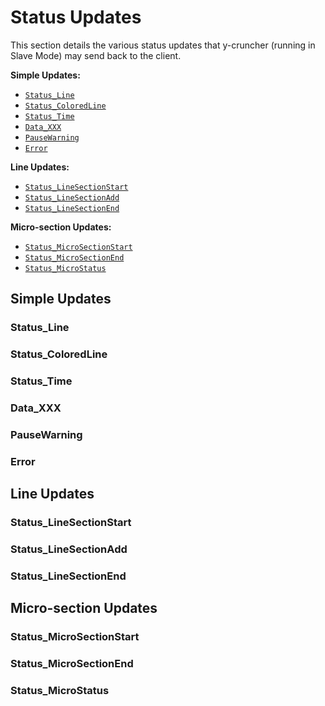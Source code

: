 # Status Updates

This section details the various status updates that y-cruncher (running in Slave Mode) may send back to the client.

**Simple Updates:**
- [`Status_Line`](#Status_Line)
- [`Status_ColoredLine`](#Status_ColoredLine)
- [`Status_Time`](#Status_Time)
- [`Data_XXX`](#Data_XXX)
- [`PauseWarning`](#PauseWarning)
- [`Error`](#Error)

**Line Updates:**
- [`Status_LineSectionStart`](#Status_LineSectionStart)
- [`Status_LineSectionAdd`](#Status_LineSectionAdd)
- [`Status_LineSectionEnd`](#Status_LineSectionEnd)

**Micro-section Updates:**
- [`Status_MicroSectionStart`](#Status_MicroSectionStart)
- [`Status_MicroSectionEnd`](#Status_MicroSectionEnd)
- [`Status_MicroStatus`](#Status_MicroStatus)


## Simple Updates

### Status_Line

### Status_ColoredLine

### Status_Time

### Data_XXX

### PauseWarning

### Error


## Line Updates

### Status_LineSectionStart

### Status_LineSectionAdd

### Status_LineSectionEnd


## Micro-section Updates

### Status_MicroSectionStart

### Status_MicroSectionEnd

### Status_MicroStatus


